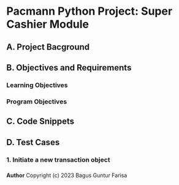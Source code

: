 # Pacmann Python Project: Super Cashier Module

## A. Project Bacground

## B. Objectives and Requirements
### Learning Objectives


### Program Objectives

## C. Code Snippets

## D. Test Cases
### 1. Initiate a new transaction object

### 


**Author** Copyright (c) 2023 Bagus Guntur Farisa